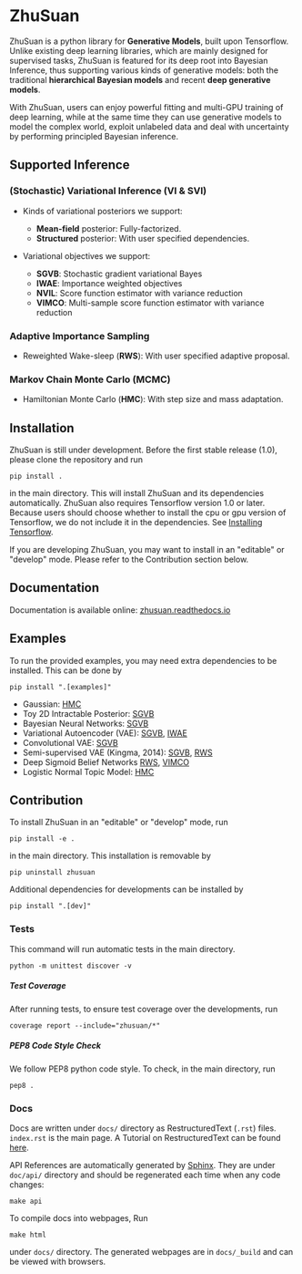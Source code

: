 # ZhuSuan

ZhuSuan is a python	library	for	**Generative Models**, built upon Tensorflow.
Unlike existing deep learning libraries, which are mainly designed for
supervised tasks, ZhuSuan is featured for its deep root into Bayesian
Inference, thus supporting various kinds of generative models: both the
traditional **hierarchical Bayesian models** and recent
**deep generative models**.

With ZhuSuan, users can enjoy powerful fitting and multi-GPU training of deep
learning, while at the same time they can use generative models to model the
complex world, exploit unlabeled data and deal with uncertainty by performing
principled Bayesian inference.

## Supported Inference
### (Stochastic) Variational Inference (VI & SVI)
* Kinds of variational posteriors we support:
  * __Mean-field__ posterior: Fully-factorized.
  * __Structured__ posterior: With user specified dependencies.

* Variational objectives we support:
  * __SGVB__: Stochastic gradient variational Bayes
  * __IWAE__: Importance weighted objectives
  * __NVIL__: Score function estimator with variance reduction
  * __VIMCO__: Multi-sample score function estimator with variance reduction

### Adaptive Importance Sampling
* Reweighted Wake-sleep (__RWS__): With user specified adaptive proposal.

### Markov Chain Monte Carlo (MCMC)
* Hamiltonian Monte Carlo (__HMC__): With step size and mass adaptation.

## Installation
ZhuSuan is still under development. Before the first stable release (1.0),
please clone the repository and run

`pip install .`

in the main directory. This will install ZhuSuan and its dependencies
automatically. ZhuSuan also requires Tensorflow version 1.0 or later. Because
users should choose whether to install the cpu or gpu version of Tensorflow,
we do not include it in the dependencies. See
[Installing Tensorflow](https://www.tensorflow.org/install/).

If you are developing ZhuSuan, you may want to install in an
"editable" or "develop" mode. Please refer to the Contribution section below.

## Documentation

Documentation is available online: [zhusuan.readthedocs.io](http://zhusuan.readthedocs.io)

## Examples

To run the provided examples, you may need extra dependencies to be installed.
This can be done by

`pip install ".[examples]"`

* Gaussian:
[HMC](examples/toy_examples/gaussian.py)
* Toy 2D Intractable Posterior:
[SGVB](examples/toy_examples/toy2d.py)
* Bayesian Neural Networks:
[SGVB](examples/bayesian_neural_nets/bayesian_nn.py)
* Variational Autoencoder (VAE):
[SGVB](examples/variational_autoencoders/vae.py),
[IWAE](examples/variational_autoencoders/iwae.py)
* Convolutional VAE:
[SGVB](examples/variational_autoencoders/vae_conv.py)
* Semi-supervised VAE (Kingma, 2014):
[SGVB](examples/semi_supervised_vae/vae_ssl.py),
[RWS](examples/semi_supervised_vae/vae_ssl_rws.py)
* Deep Sigmoid Belief Networks
[RWS](examples/sigmoid_belief_nets/sbn_rws.py),
[VIMCO](examples/sigmoid_belief_nets/sbn_vimco.py)
* Logistic Normal Topic Model:
[HMC](examples/topic_models/lntm_mcem.py)

## Contribution

To install ZhuSuan in an "editable" or "develop" mode, run

`pip install -e .`

in the main directory. This installation is removable by

`pip uninstall zhusuan`

Additional dependencies for developments can be installed by

`pip install ".[dev]"`

### Tests
This command will run automatic tests in the main directory.

`python -m unittest discover -v`

##### Test Coverage
After running tests, to ensure test coverage over the
developments, run

`coverage report --include="zhusuan/*"`

##### PEP8 Code Style Check
We follow PEP8 python code style. To check, in the main directory, run

`pep8 .`

### Docs

Docs are written under `docs/` directory as RestructuredText (`.rst`) files.
`index.rst` is the main page. A Tutorial on RestructuredText can be found
[here](https://pythonhosted.org/an_example_pypi_project/sphinx.html).

API References are automatically generated by
[Sphinx](http://www.sphinx-doc.org/en/stable/). They are under `doc/api/`
directory and should be regenerated each time when any code changes:

`make api`

To compile docs into webpages, Run

`make html`

under `docs/` directory. The generated webpages are in `docs/_build` and
can be viewed with browsers.

